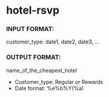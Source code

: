 # hotel-rsvp

### INPUT FORMAT:
customer_type: date1, date2, date3, ...
### OUTPUT FORMAT:
name_of_the_cheapest_hotel

* Customer_type: Regular or Rewards
* Date format: %e%b%Y(%a)

